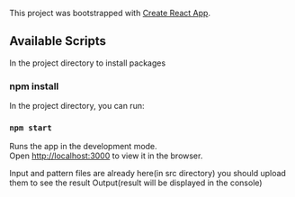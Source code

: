This project was bootstrapped with [Create React App](https://github.com/facebook/create-react-app).

## Available Scripts

In the project directory to install packages

### npm install

In the project directory, you can run:

### `npm start`

Runs the app in the development mode.<br>
Open [http://localhost:3000](http://localhost:3000) to view it in the browser.

Input and pattern files are already here(in src directory) you should upload them to see the result
Output(result will be displayed in the console)
